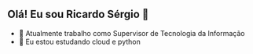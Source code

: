 ## Olá! Eu sou Ricardo Sérgio 👋

- 🔭 Atualmente trabalho como Supervisor de Tecnologia da Informação
- 🌱 Eu estou estudando cloud e python
